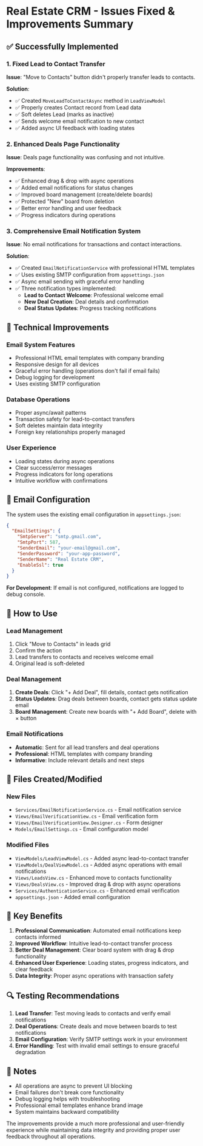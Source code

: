 # Real Estate CRM - Issues Fixed & Improvements Summary

## ✅ Successfully Implemented

### 1. Fixed Lead to Contact Transfer
**Issue**: "Move to Contacts" button didn't properly transfer leads to contacts.

**Solution**:
- ✅ Created `MoveLeadToContactAsync` method in `LeadViewModel`
- ✅ Properly creates Contact record from Lead data
- ✅ Soft deletes Lead (marks as inactive)
- ✅ Sends welcome email notification to new contact
- ✅ Added async UI feedback with loading states

### 2. Enhanced Deals Page Functionality
**Issue**: Deals page functionality was confusing and not intuitive.

**Improvements**:
- ✅ Enhanced drag & drop with async operations
- ✅ Added email notifications for status changes
- ✅ Improved board management (create/delete boards)
- ✅ Protected "New" board from deletion
- ✅ Better error handling and user feedback
- ✅ Progress indicators during operations

### 3. Comprehensive Email Notification System
**Issue**: No email notifications for transactions and contact interactions.

**Solution**:
- ✅ Created `EmailNotificationService` with professional HTML templates
- ✅ Uses existing SMTP configuration from `appsettings.json`
- ✅ Async email sending with graceful error handling
- ✅ Three notification types implemented:
  - **Lead to Contact Welcome**: Professional welcome email
  - **New Deal Creation**: Deal details and confirmation
  - **Deal Status Updates**: Progress tracking notifications

## 🔧 Technical Improvements

### Email System Features
- Professional HTML email templates with company branding
- Responsive design for all devices
- Graceful error handling (operations don't fail if email fails)
- Debug logging for development
- Uses existing SMTP configuration

### Database Operations
- Proper async/await patterns
- Transaction safety for lead-to-contact transfers
- Soft deletes maintain data integrity
- Foreign key relationships properly managed

### User Experience
- Loading states during async operations
- Clear success/error messages
- Progress indicators for long operations
- Intuitive workflow with confirmations

## 📧 Email Configuration

The system uses the existing email configuration in `appsettings.json`:

```json
{
  "EmailSettings": {
    "SmtpServer": "smtp.gmail.com",
    "SmtpPort": 587,
    "SenderEmail": "your-email@gmail.com",
    "SenderPassword": "your-app-password",
    "SenderName": "Real Estate CRM",
    "EnableSsl": true
  }
}
```

**For Development**: If email is not configured, notifications are logged to debug console.

## 🚀 How to Use

### Lead Management
1. Click "Move to Contacts" in leads grid
2. Confirm the action
3. Lead transfers to contacts and receives welcome email
4. Original lead is soft-deleted

### Deal Management
1. **Create Deals**: Click "+ Add Deal", fill details, contact gets notification
2. **Status Updates**: Drag deals between boards, contact gets status update email
3. **Board Management**: Create new boards with "+ Add Board", delete with × button

### Email Notifications
- **Automatic**: Sent for all lead transfers and deal operations
- **Professional**: HTML templates with company branding
- **Informative**: Include relevant details and next steps

## 📁 Files Created/Modified

### New Files
- `Services/EmailNotificationService.cs` - Email notification service
- `Views/EmailVerificationView.cs` - Email verification form
- `Views/EmailVerificationView.Designer.cs` - Form designer
- `Models/EmailSettings.cs` - Email configuration model

### Modified Files
- `ViewModels/LeadViewModel.cs` - Added async lead-to-contact transfer
- `ViewModels/DealViewModel.cs` - Added async operations with email notifications
- `Views/LeadsView.cs` - Enhanced move to contacts functionality
- `Views/DealsView.cs` - Improved drag & drop with async operations
- `Services/AuthenticationService.cs` - Enhanced email verification
- `appsettings.json` - Added email configuration

## 🎯 Key Benefits

1. **Professional Communication**: Automated email notifications keep contacts informed
2. **Improved Workflow**: Intuitive lead-to-contact transfer process
3. **Better Deal Management**: Clear board system with drag & drop functionality
4. **Enhanced User Experience**: Loading states, progress indicators, and clear feedback
5. **Data Integrity**: Proper async operations with transaction safety

## 🔍 Testing Recommendations

1. **Lead Transfer**: Test moving leads to contacts and verify email notifications
2. **Deal Operations**: Create deals and move between boards to test notifications
3. **Email Configuration**: Verify SMTP settings work in your environment
4. **Error Handling**: Test with invalid email settings to ensure graceful degradation

## 📝 Notes

- All operations are async to prevent UI blocking
- Email failures don't break core functionality
- Debug logging helps with troubleshooting
- Professional email templates enhance brand image
- System maintains backward compatibility

The improvements provide a much more professional and user-friendly experience while maintaining data integrity and providing proper user feedback throughout all operations.